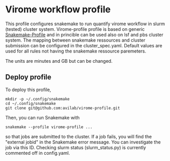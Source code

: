 # Virome workflow profile
This profile configures snakemake to run quantify virome workflow in slurm (tested) cluster system. 
Virome-profile profile is based on generic [Snakemake-Profile](https://github.com/Snakemake-Profiles/generic) and in princible can be used also on lsf and pbs cluster system. 
The mapping between snakemake ressources and cluster submission can be configured in the cluster_spec.yaml. 
Default values are used for all rules not having the snakemake ressource paremeters.

The units are minutes and GB but can be changed.

## Deploy profile
To deploy this profile,

```
mkdir -p ~/.config/snakemake
cd ~/.config/snakemake
git clone git@github.com:avilab/virome-profile.git
```

Then, you can run Snakemake with

```
snakemake --profile virome-profile ...
```

so that jobs are submitted to the cluster. If a job fails, you will find the "external jobid" in the Snakemake error message. 
You can investigate the job via this ID. 
Checking slurm status (slurm_status.py) is currently commented off in config.yaml.

